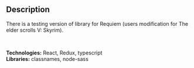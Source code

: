 ## Description

There is a testing version of library for Requiem (users modification for The elder scrolls V: Skyrim).

</br>

**Technologies:** React, Redux, typescript </br>
**Libraries:** classnames, node-sass
